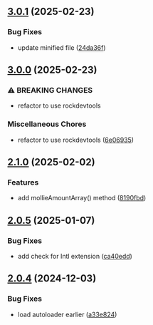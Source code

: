 ## [3.0.1](https://github.com/baumrock/RockMoney/compare/v3.0.0...v3.0.1) (2025-02-23)


### Bug Fixes

* update minified file ([24da36f](https://github.com/baumrock/RockMoney/commit/24da36f6cd76e76e8e8baeef0c3fd6fe2dde03f3))

## [3.0.0](https://github.com/baumrock/RockMoney/compare/v2.1.0...v3.0.0) (2025-02-23)


### ⚠ BREAKING CHANGES

* refactor to use rockdevtools

### Miscellaneous Chores

* refactor to use rockdevtools ([6e06935](https://github.com/baumrock/RockMoney/commit/6e069355e26d94fcd3b0bc23c6fec76477d3be2a))

## [2.1.0](https://github.com/baumrock/RockMoney/compare/v2.0.5...v2.1.0) (2025-02-02)


### Features

* add mollieAmountArray() method ([8190fbd](https://github.com/baumrock/RockMoney/commit/8190fbdaf6606eb9df96736711ad5995f08f2e55))

## [2.0.5](https://github.com/baumrock/RockMoney/compare/v2.0.4...v2.0.5) (2025-01-07)


### Bug Fixes

* add check for Intl extension ([ca40edd](https://github.com/baumrock/RockMoney/commit/ca40edd93e3534d7f7e2bd3e7f55babd02b7c77b))

## [2.0.4](https://github.com/baumrock/RockMoney/compare/v2.0.3...v2.0.4) (2024-12-03)


### Bug Fixes

* load autoloader earlier ([a33e824](https://github.com/baumrock/RockMoney/commit/a33e824cf11286efab05197095a10435524e3fd9))

